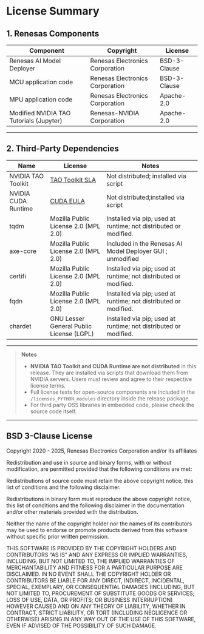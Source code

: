 # License Summary

## 1. Renesas Components

| Component                                 | Copyright                      | License        |
|-------------------------------------------|--------------------------------|----------------|
| Renesas AI Model Deployer                 | Renesas Electronics Corporation | BSD-3-Clause   |
| MCU application code                      | Renesas Electronics Corporation | BSD-3-Clause   |
| MPU application code                      | Renesas Electronics Corporation | Apache-2.0     |
| Modified NVIDIA TAO Tutorials (Jupyter)   | Renesas-NVIDIA Corporation      | Apache-2.0     |

---

## 2. Third-Party Dependencies

| Name                  | License                                                                 | Notes                                  |
|-----------------------|-------------------------------------------------------------------------|----------------------------------------|
| NVIDIA TAO Toolkit     | [TAO Toolkit SLA](https://developer.nvidia.com/tao-toolkit-license) | Not distributed; installed via script |
| NVIDIA CUDA Runtime    | [CUDA EULA](https://docs.nvidia.com/cuda/eula/index.html)       | Not distributed;installed via script  |
| tqdm                  | Mozilla Public License 2.0 (MPL 2.0)                                   | Installed via pip; used at runtime; not distributed or modified. |
| axe-core              | Mozilla Public License 2.0 (MPL 2.0)                                   |  Included in the Renesas AI Model Deployer GUI ; unmodified |
| certifi               | Mozilla Public License 2.0 (MPL 2.0)                                   |  Installed via pip; used at runtime; not distributed or modified.|
| fqdn                  | Mozilla Public License 2.0 (MPL 2.0)                                   | Installed via pip; used at runtime; not distributed or modified. |
| chardet               | GNU Lesser General Public License (LGPL)                               | Installed via pip; used at runtime; not distributed or modified. |

---

> **Notes**
>
>- **NVIDIA TAO Toolkit and CUDA Runtime are not distributed** in this release. They are installed via scripts that download them from NVIDIA servers. Users must review and agree to their respective license terms.
>- Full license texts for open-source components are included in the `/licenses_PYTHON_modules` directory inside the release package.
>- For third party OSS libraries in embedded code, please check the source code itself.

---

## BSD 3-Clause License

Copyright 2020 - 2025, Renesas Electronics Corporation and/or its affiliates

Redistribution and use in source and binary forms, with or without modification, are permitted provided that the following conditions are met:

Redistributions of source code must retain the above copyright notice, this list of conditions and the following disclaimer.

Redistributions in binary form must reproduce the above copyright notice, this list of conditions and the following disclaimer in the documentation and/or other materials provided with the distribution.

Neither the name of the copyright holder nor the names of its contributors may be used to endorse or promote products derived from this software without specific prior written permission.

THIS SOFTWARE IS PROVIDED BY THE COPYRIGHT HOLDERS AND CONTRIBUTORS “AS IS” AND ANY EXPRESS OR IMPLIED WARRANTIES, INCLUDING, BUT NOT LIMITED TO, THE IMPLIED WARRANTIES OF MERCHANTABILITY AND FITNESS FOR A PARTICULAR PURPOSE ARE DISCLAIMED. IN NO EVENT SHALL THE COPYRIGHT HOLDER OR CONTRIBUTORS BE LIABLE FOR ANY DIRECT, INDIRECT, INCIDENTAL, SPECIAL, EXEMPLARY, OR CONSEQUENTIAL DAMAGES (INCLUDING, BUT NOT LIMITED TO, PROCUREMENT OF SUBSTITUTE GOODS OR SERVICES; LOSS OF USE, DATA, OR PROFITS; OR BUSINESS INTERRUPTION) HOWEVER CAUSED AND ON ANY THEORY OF LIABILITY, WHETHER IN CONTRACT, STRICT LIABILITY, OR TORT (INCLUDING NEGLIGENCE OR OTHERWISE) ARISING IN ANY WAY OUT OF THE USE OF THIS SOFTWARE, EVEN IF ADVISED OF THE POSSIBILITY OF SUCH DAMAGE.





